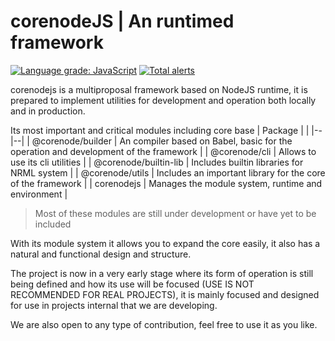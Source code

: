 # corenodeJS | An runtimed framework
[![Language grade: JavaScript](https://img.shields.io/lgtm/grade/javascript/g/ragestudio/corenode.svg?logo=lgtm&logoWidth=18)](https://lgtm.com/projects/g/ragestudio/corenode/context:javascript)
[![Total alerts](https://img.shields.io/lgtm/alerts/g/ragestudio/corenode.svg?logo=lgtm&logoWidth=18)](https://lgtm.com/projects/g/ragestudio/corenode/alerts/)

corenodejs is a multiproposal framework based on NodeJS runtime, it is prepared to implement utilities for development and operation both locally and in production.

Its most important and critical modules including core base
| Package |  |
|--|--|
| @corenode/builder | An compiler based on Babel, basic for the operation and development of the framework |
| @corenode/cli | Allows to use its cli utilities |
| @corenode/builtin-lib | Includes builtin libraries for NRML system |
| @corenode/utils | Includes an important library for the core of the framework |
| corenodejs | Manages the module system, runtime and environment |

> Most of these modules are still under development or have yet to be included

With its module system it allows you to expand the core easily, it also has a natural and functional design and structure.

The project is now in a very early stage where its form of operation is still being defined and how its use will be focused (USE IS NOT RECOMMENDED FOR REAL PROJECTS), it is mainly focused and designed for use in projects internal that we are developing.

We are also open to any type of contribution, feel free to use it as you like.
